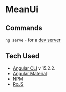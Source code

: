 # MeanUi

## Commands
`ng serve` - for a [dev server](http://localhost:4200/)

## Tech Used
- [Angular CLI](https://github.com/angular/angular-cli) v 15.2.2.
- [Angular Material](https://material.angular.io/)
- [NPM](https://www.npmjs.com/)
- [RxJS](https://rxjs.dev/)